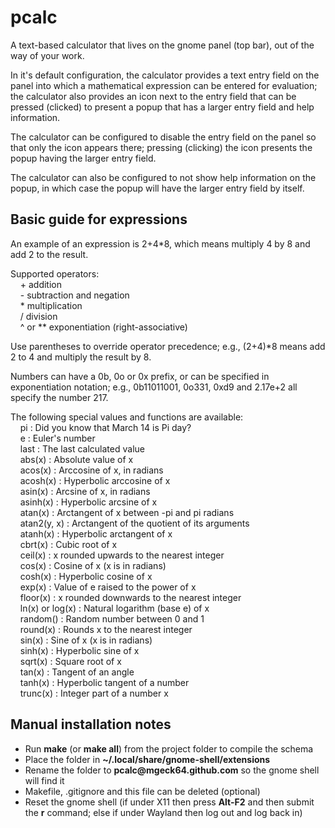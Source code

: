 # pcalc

A text-based calculator that lives on the gnome panel (top bar), out of the way
of your work.

In it's default configuration, the calculator provides a text entry field on the
panel into which a mathematical expression can be entered for evaluation; the
calculator also provides an icon next to the entry field that can be pressed
(clicked) to present a popup that has a larger entry field and help information.

The calculator can be configured to disable the entry field on the panel so that
only the icon appears there; pressing (clicking) the icon presents the popup
having the larger entry field.

The calculator can also be configured to not show help information on the popup,
in which case the popup will have the larger entry field by itself.
## Basic guide for expressions
An example of an expression is 2+4*8, which means multiply 4 by 8 and add 2 to
the result.

Supported operators:\
&nbsp;&nbsp;&nbsp;&nbsp;+ addition\
&nbsp;&nbsp;&nbsp;&nbsp;- subtraction and negation\
&nbsp;&nbsp;&nbsp;&nbsp;* multiplication\
&nbsp;&nbsp;&nbsp;&nbsp;/ division\
&nbsp;&nbsp;&nbsp;&nbsp;^ or ** exponentiation (right-associative)

Use parentheses to override operator precedence; e.g.,
(2+4)*8 means add 2 to 4 and multiply the result by 8.

Numbers can have a 0b, 0o or 0x prefix, or can be
specified in exponentiation notation; e.g., 0b11011001,
0o331, 0xd9 and 2.17e+2 all specify the number 217.

The following special values and functions are available:\
&nbsp;&nbsp;&nbsp;&nbsp;pi : Did you know that March 14 is Pi day?\
&nbsp;&nbsp;&nbsp;&nbsp;e : Euler\'s number\
&nbsp;&nbsp;&nbsp;&nbsp;last : The last calculated value\
&nbsp;&nbsp;&nbsp;&nbsp;abs(x) : Absolute value of x\
&nbsp;&nbsp;&nbsp;&nbsp;acos(x) : Arccosine of x, in radians\
&nbsp;&nbsp;&nbsp;&nbsp;acosh(x) : Hyperbolic arccosine of x\
&nbsp;&nbsp;&nbsp;&nbsp;asin(x) : Arcsine of x, in radians\
&nbsp;&nbsp;&nbsp;&nbsp;asinh(x) : Hyperbolic arcsine of x\
&nbsp;&nbsp;&nbsp;&nbsp;atan(x) : Arctangent of x between -pi and pi radians\
&nbsp;&nbsp;&nbsp;&nbsp;atan2(y, x) : Arctangent of the quotient of its arguments\
&nbsp;&nbsp;&nbsp;&nbsp;atanh(x) : Hyperbolic arctangent of x\
&nbsp;&nbsp;&nbsp;&nbsp;cbrt(x) : Cubic root of x\
&nbsp;&nbsp;&nbsp;&nbsp;ceil(x) : x rounded upwards to the nearest integer\
&nbsp;&nbsp;&nbsp;&nbsp;cos(x) : Cosine of x (x is in radians)\
&nbsp;&nbsp;&nbsp;&nbsp;cosh(x) : Hyperbolic cosine of x\
&nbsp;&nbsp;&nbsp;&nbsp;exp(x) : Value of e raised to the power of x\
&nbsp;&nbsp;&nbsp;&nbsp;floor(x) : x rounded downwards to the nearest integer\
&nbsp;&nbsp;&nbsp;&nbsp;ln(x) or log(x) : Natural logarithm (base e) of x\
&nbsp;&nbsp;&nbsp;&nbsp;random() : Random number between 0 and 1\
&nbsp;&nbsp;&nbsp;&nbsp;round(x) : Rounds x to the nearest integer\
&nbsp;&nbsp;&nbsp;&nbsp;sin(x) : Sine of x (x is in radians)\
&nbsp;&nbsp;&nbsp;&nbsp;sinh(x) : Hyperbolic sine of x\
&nbsp;&nbsp;&nbsp;&nbsp;sqrt(x) : Square root of x\
&nbsp;&nbsp;&nbsp;&nbsp;tan(x) : Tangent of an angle\
&nbsp;&nbsp;&nbsp;&nbsp;tanh(x) : Hyperbolic tangent of a number\
&nbsp;&nbsp;&nbsp;&nbsp;trunc(x) : Integer part of a number x
## Manual installation notes
- Run **make** (or **make all**) from the project folder to compile the schema
- Place the folder in **~/.local/share/gnome-shell/extensions**
- Rename the folder to **pcalc<span>@</span>mgeck64.github.com** so the gnome shell will find it
- Makefile, .gitignore and this file can be deleted (optional)
- Reset the gnome shell (if under X11 then press **Alt-F2** and then submit the
    **r** command; else if under Wayland then log out and log back in)
